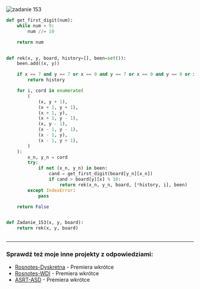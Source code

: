 <picture>
  <source srcset="../../srt/zbior_zadan/153.png" media="(prefers-color-scheme: light)">
  <source srcset="../../srt/zbior_zadan/black_153.png" media="(prefers-color-scheme: dark)">
  <img src="../../srt/zbior_zadan/black_153.png" alt="zadanie 153">
</picture>

```python
def get_first_digit(num):
    while num > 9:
        num //= 10

    return num


def rek(x, y, board, history=[], been=set()):
    been.add((x, y))

    if x == 7 and y == 7 or x == 0 and y == 7 or x == 0 and y == 0 or x == 7 and y == 0:
        return history

    for i, cord in enumerate(
        (
            (x, y + 1),
            (x + 1, y + 1),
            (x + 1, y),
            (x + 1, y - 1),
            (x, y - 1),
            (x - 1, y - 1),
            (x - 1, y),
            (x - 1, y + 1),
        )
    ):
        x_n, y_n = cord
        try:
            if not (x_n, y_n) in been:
                cand = get_first_digit(board[y_n][x_n])
                if cand > board[y][x] % 10:
                    return rek(x_n, y_n, board, [*history, i], been)
        except IndexError:
            pass

    return False


def Zadanie_153(x, y, board):
    return rek(x, y, board)



```

---
### Sprawdź też moje inne projekty z odpowiedziami:
- [Rosnotes-Dyskretna](https://github.com/kamilGie/Rosnotes-Dyskretna) - Premiera wkrótce
- [Rosnotes-WDI](https://github.com/kamilGie/Rosnotes-WDI) - Premiera wkrótce
- [ASRT-ASD](https://github.com/kamilGie/Rosnotes-Dyskretna) - Premiera wkrótce
